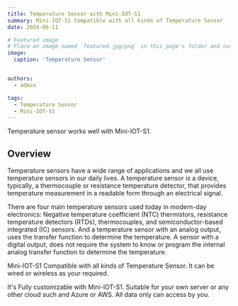 ```yaml
---
title: Temperature Sensor with Mini-IOT-S1
summary: Mini-IOT-S1 Compatible with all kinds of Temperature Sensor
date: 2024-06-11

# Featured image
# Place an image named `featured.jpg/png` in this page's folder and customize its options here.
image:
  caption: 'Temperature Sensor'


authors:
  - admin

tags:
  - Temperature Sensor
  - Mini-IOT-S1
---
```


Temperature sensor works well with Mini-IOT-S1.

## Overview

Temperature sensors have a wide range of applications and we all use temperature sensors in our daily lives.
A temperature sensor is a device, typically, a thermocouple or resistance temperature detector, that provides temperature measurement in a readable form through an electrical signal. 

There are four main temperature sensors used today in modern-day electronics: Negative temperature coefficient (NTC) thermistors, resistance temperature detectors (RTDs), thermocouples, and semiconductor-based integrated (IC) sensors.
And a temperature sensor with an analog output, uses the transfer function to determine the temperature. A sensor with a digital output, does not require the system to know or program the internal analog transfer function to determine the temperature.

Mini-IOT-S1 Compatible with all kinds of Temperature Sensor. It can be wired or wireless as your required.

It's Fully customizable with Mini-IOT-S1. Suitable for your own server or any other cloud such and Azure or AWS. All data only can access by you.



